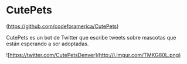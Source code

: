 # CutePets

(https://github.com/codeforamerica/CutePets)

CutePets es un bot de Twitter que escribe tweets sobre mascotas que están esperando 
a ser adoptadas.

![https://twitter.com/CutePetsDenver](http://i.imgur.com/TMKG80L.png)
